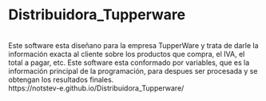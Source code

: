 # Distribuidora_Tupperware

<br>
Este software esta diseñano para la empresa TupperWare y trata de darle la información exacta al cliente sobre los productos que compra, el IVA, el total a pagar, etc.
Este software esta conformado por variables, que es la información principal de la programación, para despues ser procesada y se obtengan los resultados finales.
<br>
 https://notstev-e.github.io/Distribuidora_Tupperware/
